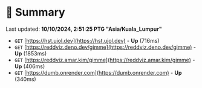# 📖 Summary
Last updated: **10/10/2024, 2:51:25 PTG "Asia/Kuala_Lumpur"**

- `GET` [https://hst.ujol.dev](https://hst.ujol.dev) - **Up** (716ms)
- `GET` [https://reddviz.deno.dev/gimme](https://reddviz.deno.dev/gimme) - **Up** (1853ms)
- `GET` [https://reddviz.amar.kim/gimme](https://reddviz.amar.kim/gimme) - **Up** (406ms)
- `GET` [https://dumb.onrender.com](https://dumb.onrender.com) - **Up** (340ms)
